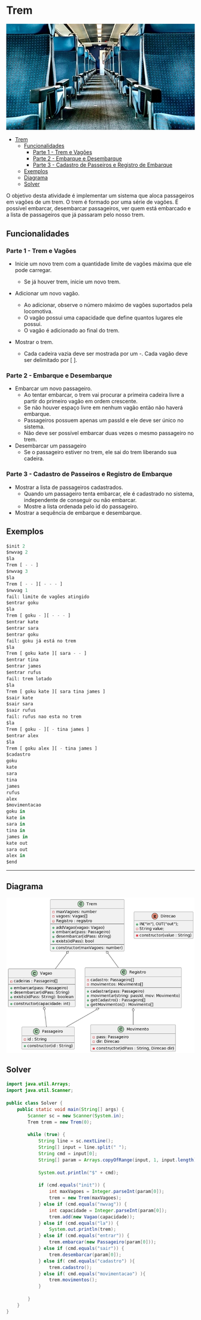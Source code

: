 # Trem

![cover](cover.jpg)

[](toc)

- [Trem](#trem)
  - [Funcionalidades](#funcionalidades)
    - [Parte 1 - Trem e Vagões](#parte-1---trem-e-vagões)
    - [Parte 2 - Embarque e Desembarque](#parte-2---embarque-e-desembarque)
    - [Parte 3 - Cadastro de Passeiros e Registro de Embarque](#parte-3---cadastro-de-passeiros-e-registro-de-embarque)
  - [Exemplos](#exemplos)
  - [Diagrama](#diagrama)
  - [Solver](#solver)
[](toc)

O objetivo desta atividade é implementar um sistema que aloca passageiros em vagões de um trem. O trem é formado por uma série de vagões. É possível embarcar, desembarcar passageiros, ver quem está embarcado e a lista de passageiros que já passaram pelo nosso trem.

## Funcionalidades

### Parte 1 - Trem e Vagões

- Inicie um novo trem com a quantidade limite de vagões máxima que ele pode carregar.
  - Se já houver trem, inicie um novo trem.

- Adicionar um novo vagão.
    - Ao adicionar, observe o número máximo de vagões suportados pela locomotiva.
    - O vagão possui uma capacidade que define quantos lugares ele possui.
    - O vagão é adicionado ao final do trem.

- Mostrar o trem.
    - Cada cadeira vazia deve ser mostrada por um -. Cada vagão deve ser delimitado por [ ].

### Parte 2 - Embarque e Desembarque

- Embarcar um novo passageiro.
    - Ao tentar embarcar, o trem vai procurar a primeira cadeira livre a partir do primeiro vagão em ordem crescente.
    - Se não houver espaço livre em nenhum vagão então não haverá embarque.
    - Passageiros possuem apenas um passId e ele deve ser único no sistema.
    - Não deve ser possível embarcar duas vezes o mesmo passageiro no trem.
- Desembarcar um passageiro
    - Se o passageiro estiver no trem, ele sai do trem liberando sua cadeira.

### Parte 3 - Cadastro de Passeiros e Registro de Embarque

- Mostrar a lista de passageiros cadastrados.
    - Quando um passageiro tenta embarcar, ele é cadastrado no sistema, independente de conseguir ou não embarcar.
    - Mostre a lista ordenada pelo id do passageiro.
- Mostrar a sequência de embarque e desembarque.


## Exemplos

```python
$init 2
$nwvag 2
$la
Trem [ - - ]
$nwvag 3
$la
Trem [ - - ][ - - - ]
$nwvag 1
fail: limite de vagões atingido
$entrar goku
$la
Trem [ goku - ][ - - - ]
$entrar kate
$entrar sara
$entrar goku
fail: goku já está no trem
$la
Trem [ goku kate ][ sara - - ]
$entrar tina
$entrar james
$entrar rufus
fail: trem lotado
$la
Trem [ goku kate ][ sara tina james ]
$sair kate
$sair sara
$sair rufus
fail: rufus nao esta no trem
$la
Trem [ goku - ][ - tina james ]
$entrar alex
$la
Trem [ goku alex ][ - tina james ]
$cadastro
goku
kate
sara
tina
james
rufus
alex
$movimentacao
goku in
kate in
sara in
tina in
james in
kate out
sara out
alex in
$end
```

***

## Diagrama

![diagrama](diagrama.png)

## Solver

```Java
import java.util.Arrays;
import java.util.Scanner;

public class Solver {
    public static void main(String[] args) {
        Scanner sc = new Scanner(System.in);
        Trem trem = new Trem(0);

        while (true) {
            String line = sc.nextLine();
            String[] input = line.split(" ");
            String cmd = input[0];
            String[] param = Arrays.copyOfRange(input, 1, input.length);

            System.out.println("$" + cmd);

            if (cmd.equals("init")) {
                int maxVagoes = Integer.parseInt(param[0]);
                trem = new Trem(maxVagoes);
            } else if (cmd.equals("nwvag")) {
                int capacidade = Integer.parseInt(param[0]);
                trem.add(new Vagao(capacidade));
            } else if (cmd.equals("la")) {
                System.out.println(trem);
            } else if (cmd.equals("entrar")) {
                trem.embarcar(new Passageiro(param[0]));
            } else if (cmd.equals("sair")) {
                trem.desembarcar(param[0]);
            } else if( cmd.equals("cadastro") ){
                trem.cadastro();
            } else if( cmd.equals("movimentacao") ){
                trem.movimentos();
            }

        }
    }
}

```